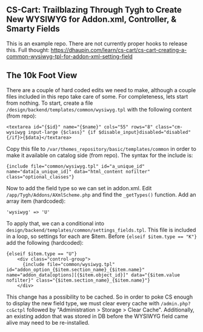 ## CS-Cart: Trailblazing Through Tygh to Create New WYSIWYG for Addon.xml, Controller, & Smarty Fields
 
This is an example repo. There are not currently proper hooks to release this. Full thought: https://dhaupin.com/learn/cs-cart/cs-cart-creating-a-common-wysiwyg-tpl-for-addon-xml-setting-field


## The 10k Foot View

There are a couple of hard coded edits we need to make,  although a couple files included in this repo take care of some. For completeness, lets start from nothing. To start, create a file `/design/backend/templates/common/wysiwyg.tpl` with the following content (from repo):

```
<textarea id="{$id}" name="{$name}" cols="55" rows="8" class="cm-wysiwyg input-large {$class}" {if $disable_input}disabled="disabled"{/if}>{$data}</textarea>
```

Copy this file to `/var/themes_repository/basic/templates/common` in order to make it available on catalog side (from repo). The syntax for the include is:

```
{include file="common/wysiwyg.tpl" id="a_unique_id" name="data[a_unique_id]" data="html_content nofilter" class="optional_classes"}
```

Now to add the field type so we can set in addon.xml. Edit `/app/Tygh/Addons/AXmlScheme.php` and find the `_getTypes()` function. Add an array item (hardcoded):

```
'wysiwyg' => 'U'
```

To apply that, we can a conditional into `design/backend/templates/common/settings_fields.tpl`. This file is included in a loop, so settings for each are $item. Before `{elseif $item.type == "K"}` add the following (hardcoded):

```
{elseif $item.type == "U"}
    <div class="control-group">
      {include file="common/wysiwyg.tpl" id="addon_option_{$item.section_name}_{$item.name}" name="addon_data[options][{$item.object_id}]" data="{$item.value nofilter}" class="{$item.section_name}_{$item.name}"}
    </div>
```

This change has a possibility to be cached. So in order to poke CS enough to display the new field type, we must clear every cache with `/admin.php?cc&ctpl` followed by "Administration > Storage > Clear Cache". Additionally, an existing addon that was stored in DB before the WYSIWYG field came alive may need to be re-installed.
